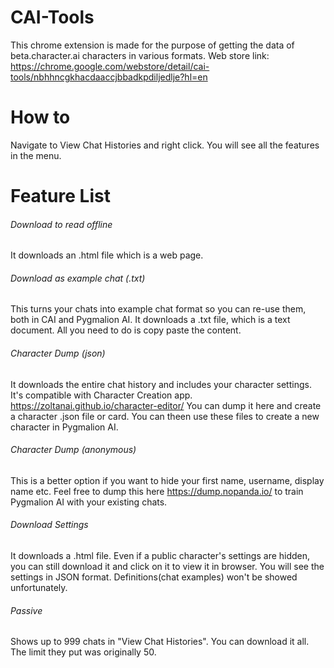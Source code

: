 # CAI-Tools
This chrome extension is made for the purpose of getting the data of beta.character.ai characters in various formats. Web store link: https://chrome.google.com/webstore/detail/cai-tools/nbhhncgkhacdaaccjbbadkpdiljedlje?hl=en
# How to
Navigate to View Chat Histories and right click. You will see all the features in the menu.
# Feature List
###### Download to read offline
It downloads an .html file which is a web page.
###### Download as example chat (.txt)
This turns your chats into example chat format so you can re-use them, both in CAI and Pygmalion AI. It downloads a .txt file, which is a text document. All you need to do is copy paste the content.
###### Character Dump (json)
It downloads the entire chat history and includes your character settings. It's compatible with Character Creation app. https://zoltanai.github.io/character-editor/ You can dump it here and create a character .json file or card. You can theen use these files to create a new character in Pygmalion AI.
###### Character Dump (anonymous)
This is a better option if you want to hide your first name, username, display name etc. Feel free to dump this here https://dump.nopanda.io/ to train Pygmalion AI with your existing chats.
###### Download Settings
It downloads a .html file. Even if a public character's settings are hidden, you can still download it and click on it to view it in browser. You will see the settings in JSON format. Definitions(chat examples) won't be showed unfortunately.
###### Passive
Shows up to 999 chats in "View Chat Histories". You can download it all. The limit they put was originally 50.
